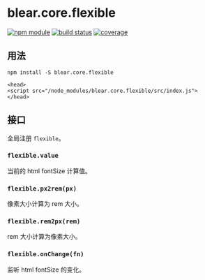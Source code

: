 # blear.core.flexible

[![npm module][npm-img]][npm-url]
[![build status][travis-img]][travis-url]
[![coverage][coveralls-img]][coveralls-url]

[travis-img]: https://img.shields.io/travis/blearjs/blear.core.flexible/master.svg?style=flat-square
[travis-url]: https://travis-ci.org/blearjs/blear.core.flexible

[npm-img]: https://img.shields.io/npm/v/blear.core.flexible.svg?style=flat-square
[npm-url]: https://www.npmjs.com/package/blear.core.flexible

[coveralls-img]: https://img.shields.io/coveralls/blearjs/blear.core.flexible/master.svg?style=flat-square
[coveralls-url]: https://coveralls.io/github/blearjs/blear.core.flexible?branch=master


## 用法
```
npm install -S blear.core.flexible
```

```
<head>
<script src="/node_modules/blear.core.flexible/src/index.js">
</head>
```

## 接口
全局注册 `flexible`。

### `flexible.value`
当前的 html fontSize 计算值。


### `flexible.px2rem(px)`
像素大小计算为 rem 大小。


### `flexible.rem2px(rem)`
rem 大小计算为像素大小。


### `flexible.onChange(fn)`
监听 html fontSize 的变化。

